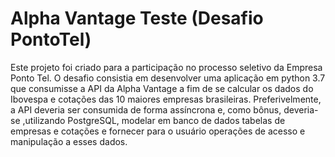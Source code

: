 # Alpha Vantage Teste (Desafio PontoTel)
Este projeto foi criado para a participação no processo seletivo da Empresa Ponto Tel. O desafio consistia em desenvolver uma aplicação em python 3.7 que consumisse a API da Alpha Vantage a fim de se calcular os dados do Ibovespa e cotações das 10 maiores empresas brasileiras. Preferivelmente, a API deveria ser consumida de forma assíncrona e, como bônus, deveria-se ,utilizando PostgreSQL, modelar em banco de dados tabelas de empresas e cotações e fornecer para o usuário operações de acesso e manipulação a esses dados. 

